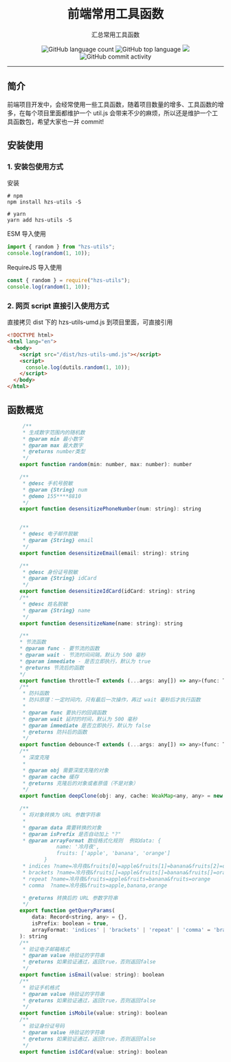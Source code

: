 <h1 align="center">前端常用工具函数</h1>

<p align="center">汇总常用工具函数</p>

<p align="center">
    <img alt="GitHub language count" src="https://img.shields.io/github/languages/count/kingfront/hzs-utils" />
    <img src="https://img.shields.io/github/languages/top/kingfront/hzs-utils?style=flat-square&color=green"  alt="GitHub top language" />
    <img src="https://img.shields.io/badge/dynamic/json?color=green&label=github&query=%24.data.totalSubs&url=https%3A%2F%2Fapi.spencerwoo.com%2Fsubstats%2F%3Fsource%3Dgithub%26queryKey%3Dkingfront&style=flat-square&logo=github" />
    <img alt="GitHub commit activity" src="https://img.shields.io/github/commit-activity/m/kingfront/hzs-utils?color=yellow">
</p>

---

## 简介

前端项目开发中，会经常使用一些工具函数，随着项目数量的增多、工具函数的增多，在每个项目里面都维护一个 util.js 会带来不少的麻烦，所以还是维护一个工具函数包，希望大家也一并 commit!

## 安装使用

### 1. 安装包使用方式

安装

```shell
# npm
npm install hzs-utils -S

# yarn
yarn add hzs-utils -S
```

ESM 导入使用

```js
import { random } from "hzs-utils";
console.log(random(1, 10));
```

RequireJS 导入使用

```js
const { random } = require("hzs-utils");
console.log(random(1, 10));
```

### 2. 网页 script 直接引入使用方式

直接拷贝 dist 下的 hzs-utils-umd.js 到项目里面，可直接引用

```html
<!DOCTYPE html>
<html lang="en">
  <body>
    <script src="/dist/hzs-utils-umd.js"></script>
    <script>
      console.log(dutils.random(1, 10));
    </script>
  </body>
</html>
```

## 函数概览

```js
     /**
     * 生成数字范围内的随机数
     * @param min 最小数字
     * @param max 最大数字
     * @returns number类型
     */
    export function random(min: number, max: number): number

    /**
     * @desc 手机号脱敏
     * @param {String} num
     * @demo 155****8810
     */
    export function desensitizePhoneNumber(num: string): string


    /**
     * @desc 电子邮件脱敏
     * @param {String} email
     */
    export function desensitizeEmail(email: string): string

    /**
     * @desc 身份证号脱敏
     * @param {String} idCard
     */
    export function desensitizeIdCard(idCard: string): string
    /**
     * @desc 姓名脱敏
     * @param {String} name
     */
    export function desensitizeName(name: string): string

    /**
    * 节流函数
    * @param func - 要节流的函数
    * @param wait - 节流时间间隔，默认为 500 毫秒
    * @param immediate - 是否立即执行，默认为 true
    * @returns 节流后的函数
    */
    export function throttle<T extends (...args: any[]) => any>(func: T, wait: number = 500, immediate: boolean = true): T
    /**
     * 防抖函数
     * 防抖原理：一定时间内，只有最后一次操作，再过 wait 毫秒后才执行函数
     *
     * @param func 要执行的回调函数
     * @param wait 延时的时间，默认为 500 毫秒
     * @param immediate 是否立即执行，默认为 false
     * @returns 防抖后的函数
     */
    export function debounce<T extends (...args: any[]) => any>(func: T, wait: number = 500, immediate: boolean = false): T
    /**
     * 深度克隆
     *
     * @param obj 需要深度克隆的对象
     * @param cache 缓存
     * @returns 克隆后的对象或者原值（不是对象）
     */
    export function deepClone(obj: any, cache: WeakMap<any, any> = new WeakMap()): any;

    /**
     * 将对象转换为 URL 参数字符串
     *
     * @param data 需要转换的对象
     * @param isPrefix 是否自动加上 "?"
     * @param arrayFormat 数组格式化规则  例如data: {
                name: '冷月夜',
                fruits: ['apple', 'banana', 'orange']
            }
     * indices ?name=冷月夜&fruits[0]=apple&fruits[1]=banana&fruits[2]=orange
     * brackets ?name=冷月夜&fruits[]=apple&fruits[]=banana&fruits[]=orange
     * repeat ?name=冷月夜&fruits=apple&fruits=banana&fruits=orange
     * comma  ?name=冷月夜&fruits=apple,banana,orange

     * @returns 转换后的 URL 参数字符串
     */
    export function getQueryParams(
        data: Record<string, any> = {},
        isPrefix: boolean = true,
        arrayFormat: 'indices' | 'brackets' | 'repeat' | 'comma' = 'brackets'
    ): string
    /**
     * 验证电子邮箱格式
     * @param value 待验证的字符串
     * @returns 如果验证通过，返回true，否则返回false
     */
    export function isEmail(value: string): boolean
    /**
     * 验证手机格式
     * @param value 待验证的字符串
     * @returns 如果验证通过，返回true，否则返回false
     */
    export function isMobile(value: string): boolean
    /**
     * 验证身份证号码
     * @param value 待验证的字符串
     * @returns 如果验证通过，返回true，否则返回false
     */
    export function isIdCard(value: string): boolean

```
